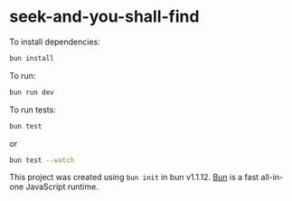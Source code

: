 # seek-and-you-shall-find

To install dependencies:

```bash
bun install
```

To run:

```bash
bun run dev
```

To run tests:

```bash
bun test
```

or 

```bash
bun test --watch 
```

This project was created using `bun init` in bun v1.1.12. [Bun](https://bun.sh) is a fast all-in-one JavaScript runtime.

